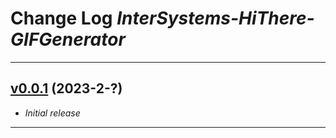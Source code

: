 # Change Log _InterSystems-HiThere-GIFGenerator_

---

## [v0.0.1](https://github.com/phil1436/InterSystemsHiThereGifGenerator/tree/0.0.1) (2023-2-?)

-   _Initial release_

---
